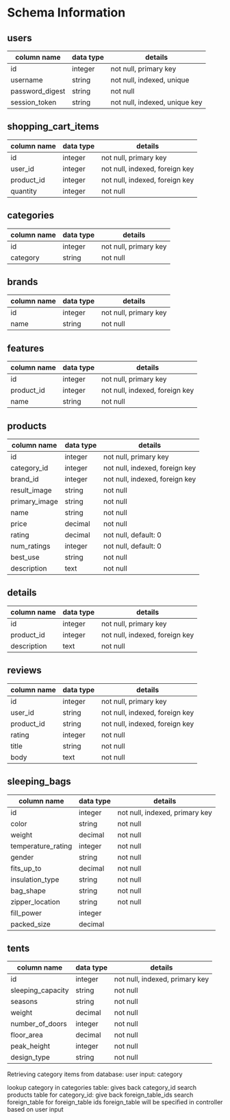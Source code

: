 # Schema Information

## users
column name      | data type | details
-----------------|-----------|-----------------------
id               | integer   | not null, primary key
username         | string    | not null, indexed, unique
password_digest  | string    | not null
session_token    | string    | not null, indexed, unique key

## shopping_cart_items
column name        | data type | details
-------------------|-----------|-----------------------
id                 | integer   | not null, primary key
user_id            | integer   | not null, indexed, foreign key
product_id         | integer   | not null, indexed, foreign key
quantity           | integer   | not null

## categories
column name        | data type | details
-------------------|-----------|-----------------------
id                 | integer   | not null, primary key
category           | string    | not null

## brands
column name        | data type | details
-------------------|-----------|-----------------------
id                 | integer   | not null, primary key
name               | string    | not null

## features
column name        | data type | details
-------------------|-----------|-----------------------
id                 | integer   | not null, primary key
product_id         | integer   | not null, indexed, foreign key
name               | string    | not null

## products
column name        | data type | details
-------------------|-----------|-----------------------
id                 | integer   | not null, primary key
category_id        | integer   | not null, indexed, foreign key
brand_id           | integer   | not null, indexed, foreign key
result_image       | string    | not null
primary_image      | string    | not null
name               | string    | not null
price              | decimal   | not null
rating             | decimal   | not null, default: 0
num_ratings        | integer   | not null, default: 0
best_use           | string    | not null
description        | text      | not null

## details
column name        | data type | details
-------------------|-----------|-----------------------
id                 | integer   | not null, primary key
product_id         | integer   | not null, indexed, foreign key
description        | text      | not null

## reviews
column name      | data type | details
-----------------|-----------|-----------------------
id               | integer   | not null, primary key
user_id          | string    | not null, indexed, foreign key
product_id       | string    | not null, indexed, foreign key
rating           | integer   | not null
title            | string    | not null
body             | text      | not null

## sleeping_bags
column name        | data type | details
-------------------|-----------|-----------------------
id                 | integer   | not null, indexed, primary key
color              | string    | not null
weight             | decimal   | not null
temperature_rating | integer   | not null
gender             | string    | not null
fits_up_to         | decimal   | not null
insulation_type    | string    | not null
bag_shape          | string    | not null
zipper_location    | string    | not null
fill_power         | integer   |
packed_size        | decimal   |


## tents
column name        | data type | details
-------------------|-----------|-----------------------
id                 | integer   | not null, indexed, primary key
sleeping_capacity  | string    | not null
seasons            | string    | not null
weight             | decimal   | not null
number_of_doors    | integer   | not null
floor_area         | decimal   | not null
peak_height        | integer   | not null
design_type        | string    | not null



Retrieving category items from database:
user input: category

lookup category in categories table: gives back category_id
search products table for category_id: give back foreign_table_ids
search foreign_table for foreign_table ids
    foreign_table will be specified in controller based on user input

